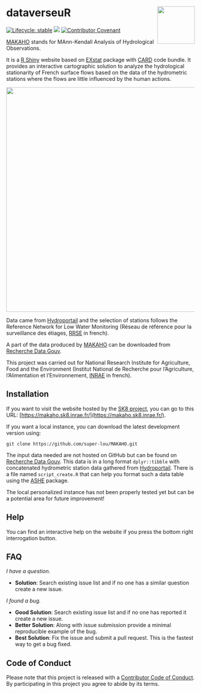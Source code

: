 # dataverseuR <img src="https://github.com/super-lou/dataverseuR/blob/8a68f52db2ba0b14f0ecdd2515205b8f2a81eec8/figures/logo_dataverseuR.png" align="right" width=100 height=100 alt=""/>

<!-- badges: start -->
[![Lifecycle: stable](https://img.shields.io/badge/lifecycle-stable-green)](https://lifecycle.r-lib.org/articles/stages.html)
![](https://img.shields.io/github/last-commit/super-lou/dataverseuR)
[![Contributor Covenant](https://img.shields.io/badge/Contributor%20Covenant-2.1-4baaaa.svg)](code_of_conduct.md) 
<!-- badges: end -->

[MAKAHO](https://makaho.sk8.inrae.fr/) stands for MAnn-Kendall Analysis of Hydrological Observations.

It is a [R Shiny](https://shiny.rstudio.com/) website based on [EXstat](https://github.com/super-lou/EXstat) package with [CARD](https://github.com/super-lou/CARD) code bundle. It provides an interactive cartographic solution to analyze the hydrological stationarity of French surface flows based on the data of the hydrometric stations where the flows are little influenced by the human actions.

[<img src="https://github.com/super-lou/MAKAHO/blob/2f1ea7fab7c867041d707cee1bd68d5c3b3bfd04/www/screen.png" width="600">](https://makaho.sk8.inrae.fr/)

Data came from [Hydroportail](https://www.hydro.eaufrance.fr/) and the selection of stations follows the Reference Network for Low Water Monitoring (Réseau de référence pour la surveillance des étiages, [RRSE](https://geo.data.gouv.fr/en/datasets/29819c27c73f29ee1a962450da7c2d49f6e11c15) in french).

A part of the data produced by [MAKAHO](https://makaho.sk8.inrae.fr/) can be downloaded from [Recherche Data Gouv](https://doi.org/10.57745/LNBEGZ).

This project was carried out for National Research Institute for Agriculture, Food and the Environment (Institut National de Recherche pour l’Agriculture, l’Alimentation et l’Environnement, [INRAE](https://agriculture.gouv.fr/inrae-linstitut-national-de-recherche-pour-lagriculture-lalimentation-et-lenvironnement) in french).


## Installation
If you want to visit the website hosted by the [SK8 project](https://sk8.inrae.fr/), you can go to this URL: [https://makaho.sk8.inrae.fr/](https://makaho.sk8.inrae.fr/).

If you want a local instance, you can download the latest development version using:
```
git clone https://github.com/super-lou/MAKAHO.git
```

The input data needed are not hosted on GitHub but can be found on [Recherche Data Gouv](https://doi.org/10.57745/1BBH2Y). This data is in a long format `dplyr::tibble` with concatenated hydrometric station data gathered from [Hydroportail](https://www.hydro.eaufrance.fr/). There is a file named `script_create.R` that can help you format such a data table using the [ASHE](https://github.com/super-lou/ASHE) package.

The local personalized instance has not been properly tested yet but can be a potential area for future improvement!


## Help
You can find an interactive help on the website if you press the bottom right interrogation button.


## FAQ
*I have a question.*

-   **Solution**: Search existing issue list and if no one has a similar question create a new issue.

*I found a bug.*

-   **Good Solution**: Search existing issue list and if no one has reported it create a new issue.
-   **Better Solution**: Along with issue submission provide a minimal reproducible example of the bug.
-   **Best Solution**: Fix the issue and submit a pull request. This is the fastest way to get a bug fixed.


## Code of Conduct
Please note that this project is released with a [Contributor Code of Conduct](CODE_OF_CONDUCT.md). By participating in this project you agree to abide by its terms.
